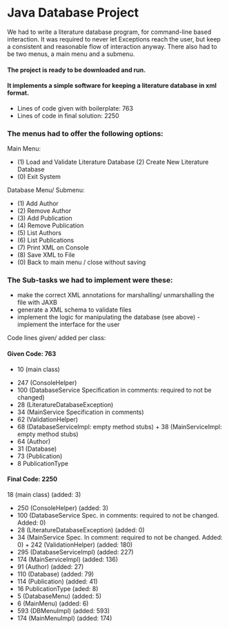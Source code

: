 # Java Database Project 
We had to write a literature database program, for command-line based interaction. It was required to never let Exceptions reach the user, but keep a consistent and reasonable flow of interaction anyway. There also had to be two menus, a main menu and a submenu. 

#### The project is ready to be downloaded and run.
#### It implements a simple software for keeping a literature database in xml format.

- Lines of code given with boilerplate: 763
- Lines of code in final solution: 2250

### The menus had to offer the following options:

Main Menu:

- (1) Load and Validate Literature Database (2) Create New Literature Database
- (0) Exit System

Database Menu/ Submenu:
- (1) Add Author
- (2) Remove Author
- (3) Add Publication
- (4) Remove Publication
- (5) List Authors
- (6) List Publications
- (7) Print XML on Console
- (8) Save XML to File
- (0) Back to main menu / close without saving

### The Sub-tasks we had to implement were these:
- make the correct XML annotations for marshalling/ unmarshalling the file with JAXB
- generate a XML schema to validate files
- implement the logic for manipulating the database (see above) -implement the interface for the user

Code lines given/ added per class:

#### Given Code:  763

- 10 (main class)
+ 247 (ConsoleHelper)
+ 100 (DatabaseService Specification in comments: required to not be changed)
+ 28 (LiteratureDatabaseException)
+ 34 (MainService Specification in comments)
+ 62 (ValidationHelper)
+ 68 (DatabaseServiceImpl: empty method stubs) + 38 (MainServiceImpl: empty method stubs)
+ 64 (Author)
+ 31 (Database)
+ 73 (Publication)
+ 8 PublicationType


#### Final Code: 2250

18 (main class) (added: 3)
+ 250 (ConsoleHelper) (added: 3)
+ 100 (DatabaseService Spec. in comments: required to not be changed. Added: 0)
+ 28 (LiteratureDatabaseException) (added: 0)
+ 34 (MainService Spec. In comment: required to not be changed. Added: 0) + 242 
(ValidationHelper) (added: 180)
+ 295 (DatabaseServiceImpl) (added: 227)
+ 174 (MainServiceImpl) (added: 136)
+ 91 (Author) (added: 27)
+ 110 (Database) (added: 79)
+ 114 (Publication) (added: 41)
+ 16 PublicationType (aded: 8)
+ 5 (DatabaseMenu) (added: 5)
+ 6 (MainMenu) (added: 6)
+ 593 (DBMenuImpl) (added: 593) 
+ 174 (MainMenuImpl) (added: 174)